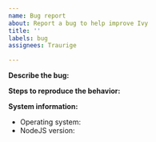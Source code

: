 ```yaml
---
name: Bug report
about: Report a bug to help improve Ivy
title: ''
labels: bug
assignees: Traurige

---
```


**Describe the bug:**

**Steps to reproduce the behavior:**

**System information:**
- Operating system:
- NodeJS version:
